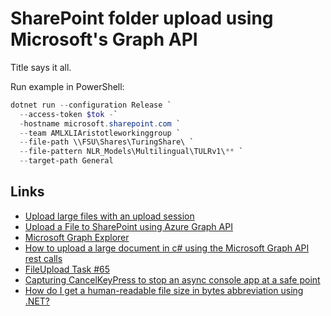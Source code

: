 # SharePoint folder upload using Microsoft's Graph API

Title says it all.

Run example in PowerShell:

```powershell
dotnet run --configuration Release `
  --access-token $tok -`
  -hostname microsoft.sharepoint.com `
  --team AMLXLIAristotleworkinggroup `
  --file-path \\FSU\Shares\TuringShare\ `
  --file-pattern NLR_Models\Multilingual\TULRv1\** `
  --target-path General
```

## Links

- [Upload large files with an upload session](https://docs.microsoft.com/en-us/graph/api/driveitem-createuploadsession)
- [Upload a File to SharePoint using Azure Graph API](https://rahul-metangale.medium.com/upload-a-file-to-sharepoint-using-azure-graph-api-9deacce57449)
- [Microsoft Graph Explorer](https://developer.microsoft.com/en-us/graph/graph-explorer)
- [How to upload a large document in c\# using the Microsoft Graph API rest calls](https://stackoverflow.com/a/49780655)
- [FileUpload Task \#65](https://github.com/microsoftgraph/msgraph-sdk-dotnet-core/pull/65)
- [Capturing CancelKeyPress to stop an async console app at a safe point](https://stackoverflow.com/a/56372898)
- [How do I get a human-readable file size in bytes abbreviation using .NET?](https://stackoverflow.com/a/22366441)
